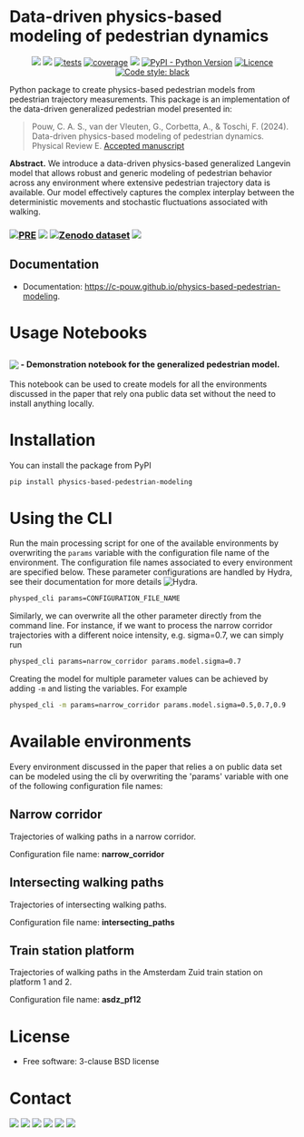# Data-driven physics-based modeling of pedestrian dynamics
<p align="center">
    <a href="https://github.com/c-pouw/physics-based-pedestrian-modeling/" alt="Repository">
	   <img src="https://img.shields.io/badge/GitHub-181717?style=flat&logo=github&logoColor=white" /></a>
    <a href="https://c-pouw.github.io/physics-based-pedestrian-modeling" alt="read-the-docs">
	   <img src="https://github.com/c-pouw/physics-based-pedestrian-modeling/actions/workflows/pages/pages-build-deployment/badge.svg" /></a>
	<!-- <a href="https://github.com/c-pouw/physics-based-pedestrian-modeling/actions/workflows/integration-tests.yaml" alt="Integration Tests"> -->
    <!--    <img src="https://github.com/c-pouw/physics-based-pedestrian-modeling/actions/workflows/integration-tests.yaml/badge.svg" /></a> -->
    <a href="https://c-pouw.github.io/physics-based-pedestrian-modeling/reports/junit/report.html?sort=result">
	   <img src="https://c-pouw.github.io/physics-based-pedestrian-modeling/reports/junit/tests-badge.svg?dummy=8484744" alt="tests" /></a>
    <a href="https://c-pouw.github.io/physics-based-pedestrian-modeling/reports/coverage/index.html?">
	   <img src="https://c-pouw.github.io/physics-based-pedestrian-modeling/reports/coverage/coverage-badge.svg?dummy=8484744" alt="coverage" /></a>
    <a href="https://pypi.python.org/pypi/physics-based-pedestrian-modeling" alt="pypi version">
       <img src="https://img.shields.io/pypi/v/physics-based-pedestrian-modeling.svg" /></a>
    <a href="#">
       <img src="https://img.shields.io/pypi/pyversions/physics-based-pedestrian-modeling" alt="PyPI - Python Version" /></a>
    <a href="https://opensource.org/licenses/BSD-3-Clause">
       <img src="https://img.shields.io/badge/License-BSD%203--Clause-orange.svg" alt="Licence" /></a>
    <a href="https://github.com/psf/black">
       <img src="https://img.shields.io/badge/code%20style-black-000000.svg" alt="Code style: black" /></a>
</p>

Python package to create physics-based pedestrian models from pedestrian trajectory measurements. This package is an implementation of the data-driven generalized pedestrian model presented in:

> Pouw, C. A. S., van der Vleuten, G., Corbetta, A., & Toschi, F. (2024). Data-driven physics-based modeling of pedestrian dynamics. Physical Review E. [Accepted manuscript](https://journals.aps.org/pre/accepted/ec075Ra2H081202d17c11029a2e965c33e4471521)

**Abstract.** We introduce a data-driven physics-based generalized
Langevin model that allows robust and generic modeling of pedestrian
behavior across any environment where extensive pedestrian trajectory
data is available. Our model effectively captures the complex
interplay between the deterministic movements and stochastic
fluctuations associated with walking.

<h3 align="left" style="vertical-align: middle;">
	<a href="https://journals.aps.org/pre/accepted/ec075Ra2H081202d17c11029a2e965c33e4471521">
	   <img src="https://img.shields.io/badge/PRE-Manuscript-b31b1b?style=for-the-badge" alt="PRE" /></a>
	<a href="https://github.com/c-pouw/physics-based-pedestrian-modeling/" alt="Repository"><img src="https://img.shields.io/badge/Github-Software-%23181717?style=for-the-badge" /></a>
    <a href="https://doi.org/10.5281/zenodo.13784588">
	   <img src="https://img.shields.io/badge/Zenodo-Dataset-%231682D4?style=for-the-badge" alt="Zenodo dataset"></a>
    <a href="https://colab.research.google.com/github/c-pouw/physics-based-pedestrian-modeling/blob/master/usage_notebooks/physped_quick_start.ipynb"><img src="https://img.shields.io/badge/Google_Colab-Demonstration-%23F9AB00?style=for-the-badge"></a>
</h3>

<!-- index.rst homepage end -->
## Documentation

* Documentation: https://c-pouw.github.io/physics-based-pedestrian-modeling.

<!-- index.rst usage start -->

# Usage Notebooks
<h2 align="left" style="vertical-align: middle;">
<a href="https://colab.research.google.com/github/c-pouw/physics-based-pedestrian-modeling/blob/master/usage_notebooks/physped_quick_start.ipynb"><img src="https://img.shields.io/badge/Google_Colab-Demonstration-%23F9AB00?style=for-the-badge"></a><sup><sub> - Demonstration notebook for the generalized pedestrian model. </sub></sup> <br>
</h2>

This notebook can be used to create models for all the environments discussed in the paper that rely ona public data set without the need to install anything locally.

# Installation

You can install the package from PyPI

```bash
pip install physics-based-pedestrian-modeling
```

# Using the CLI
Run the main processing script for one of the available environments by overwriting the `params` variable with the configuration file name of the environment. The configuration file names associated to every environment are specified below. These parameter configurations are handled by Hydra, see their documentation for more details ![Hydra](https://github.com/facebookresearch/hydra).

```bash
physped_cli params=CONFIGURATION_FILE_NAME
```

Similarly, we can overwrite all the other parameter directly from the command line. For instance, if we want to process the narrow corridor trajectories with a different noice intensity, e.g. sigma=0.7, we can simply run

```bash
physped_cli params=narrow_corridor params.model.sigma=0.7
```

Creating the model for multiple parameter values can be achieved by adding `-m` and listing the variables. For example

```bash
physped_cli -m params=narrow_corridor params.model.sigma=0.5,0.7,0.9
```

# Available environments

Every environment discussed in the paper that relies a on public data set can be modeled using the cli by overwriting the 'params' variable with one of the following configuration file names:

## Narrow corridor
Trajectories of walking paths in a narrow corridor.

Configuration file name: **narrow_corridor**

## Intersecting walking paths
Trajectories of intersecting walking paths.

Configuration file name: **intersecting_paths**

## Train station platform
Trajectories of walking paths in the Amsterdam Zuid train station on platform 1 and 2.

Configuration file name: **asdz_pf12**

<!-- index.rst usage end -->

# License
* Free software: 3-clause BSD license

# Contact
<p align="left">
	<a href="https://github.com/c-pouw" alt="Github-profile">
		<img src="https://img.shields.io/badge/Github-Software-%23181717?style=for-the-badge" /></a>
	<a href="mailto:c.a.s.pouw@tue.nl" alt="Email">
		<img src="https://img.shields.io/badge/Email-%230008a1?style=for-the-badge&logo=gmail&logoColor=white" /></a>
    <a href="https://www.linkedin.com/in/caspouw/" alt="LinkedIn">
	   <img src="https://img.shields.io/badge/LinkedIn-0A66C2?logo=linkedin&logoColor=fff&style=for-the-badge" /></a>
    <a href="https://scholar.google.com/citations?user=JoBuJXgAAAAJ&hl=nl&oi=ao" alt="Google Scholar Badge">
	   <img src="https://img.shields.io/badge/Google%20Scholar-4285F4?logo=googlescholar&logoColor=fff&style=for-the-badge" /></a>
    <a href="https://www.researchgate.net/profile/Caspar-Pouw-2" alt="ResearchGate">
	   <img src="https://img.shields.io/badge/ResearchGate-0CB?logo=researchgate&logoColor=fff&style=for-the-badge" /></a>
    <a href="https://orcid.org/0000-0002-3041-4533" alt="ORCID">
	   <img src="https://img.shields.io/badge/ORCID-A6CE39?logo=orcid&logoColor=fff&style=for-the-badge" /></a>
</p>

